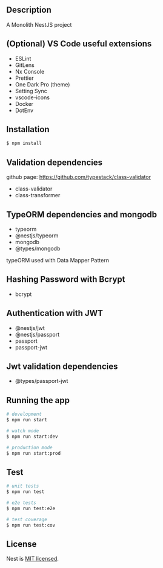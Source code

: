 

## Description

A Monolith NestJS project

## (Optional) VS Code useful extensions

* ESLint
* GitLens
* Nx Console
* Prettier
* One Dark Pro (theme)
* Setting Sync
* vscode-icons
* Docker
* DotEnv

## Installation

```bash
$ npm install
```

## Validation dependencies

github page: https://github.com/typestack/class-validator

* class-validator
* class-transformer

## TypeORM dependencies and mongodb

* typeorm
* @nestjs/typeorm
* mongodb
* @types/mongodb

typeORM used with Data Mapper Pattern

## Hashing Password with Bcrypt

* bcrypt

## Authentication with JWT

* @nestjs/jwt
* @nestjs/passport
* passport
* passport-jwt

## Jwt validation dependencies

* @types/passport-jwt


## Running the app

```bash
# development
$ npm run start

# watch mode
$ npm run start:dev

# production mode
$ npm run start:prod
```

## Test

```bash
# unit tests
$ npm run test

# e2e tests
$ npm run test:e2e

# test coverage
$ npm run test:cov
```

## License

Nest is [MIT licensed](LICENSE).
